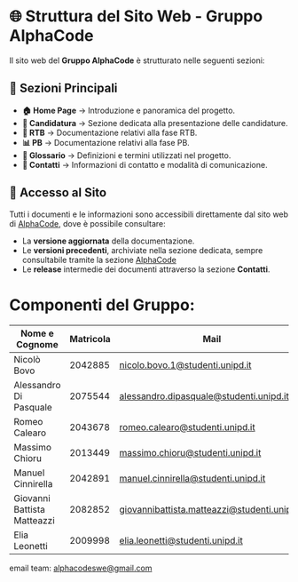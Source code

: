 # 🌐 Struttura del Sito Web - Gruppo AlphaCode  

Il sito web del **Gruppo AlphaCode** è strutturato nelle seguenti sezioni:  

## 📌 **Sezioni Principali**  

- **🏠 Home Page** → Introduzione e panoramica del progetto.  
- **📝 Candidatura** → Sezione dedicata alla presentazione delle candidature.  
- **📄 RTB** → Documentazione relativi alla fase RTB.  
- **📊 PB** → Documentazione relativi alla fase PB.  
- **📖 Glossario** → Definizioni e termini utilizzati nel progetto.  
- **📩 Contatti** → Informazioni di contatto e modalità di comunicazione.  

## 🔗 Accesso al Sito  

Tutti i documenti e le informazioni sono accessibili direttamente dal sito web di [AlphaCode](https://alphacodeswe.github.io/AlphaCode-sito/), dove è possibile consultare:  
- La **versione aggiornata** della documentazione.  
- Le **versioni precedenti**, archiviate nella sezione dedicata, sempre consultabile tramite la sezione [AlphaCode](https://alphacodeswe.github.io/AlphaCode-sito/contatti/)
- Le **release** intermedie dei documenti attraverso la sezione **Contatti**.
  
# Componenti del Gruppo:
| Nome e Cognome | Matricola  | Mail   |
|-----------|-------------|-------------|
| Nicolò Bovo    | 2042885 | nicolo.bovo.1@studenti.unipd.it      |
|Alessandro Di Pasquale   | 2075544 | alessandro.dipasquale@studenti.unipd.it    |
| Romeo Calearo   | 2043678 | romeo.calearo@studenti.unipd.it     |
| Massimo Chioru  | 2013449| massimo.chioru@studenti.unipd.it     |
| Manuel Cinnirella  |2042891 | manuel.cinnirella@studenti.unipd.it    |
| Giovanni Battista Matteazzi    | 2082852 |giovannibattista.matteazzi@studenti.unipd.it     |
| Elia Leonetti  |2009998| elia.leonetti@studenti.unipd.it    |

email team: alphacodeswe@gmail.com


